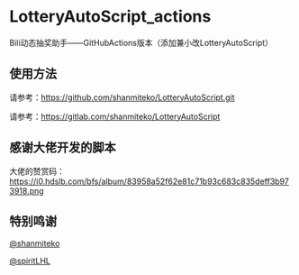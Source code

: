 # LotteryAutoScript_actions
Bili动态抽奖助手——GitHubActions版本（添加兼小改LotteryAutoScript）
## 使用方法
请参考：https://github.com/shanmiteko/LotteryAutoScript.git

请参考：https://gitlab.com/shanmiteko/LotteryAutoScript

## 感谢大佬开发的脚本
大佬的赞赏码：https://i0.hdslb.com/bfs/album/83958a52f62e81c71b93c683c835deff3b973918.png

## 特别鸣谢

[@shanmiteko](https://github.com/shanmiteko)

[@spiritLHL](https://github.com/spiritLHLS)
